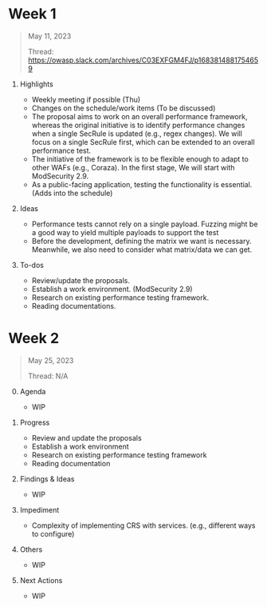 # Week 1

> May 11, 2023
>
> Thread: https://owasp.slack.com/archives/C03EXFGM4FJ/p1683814881754659 

1. Highlights
    - Weekly meeting if possible (Thu)
    - Changes on the schedule/work items (To be discussed)
    - The proposal aims to work on an overall performance framework, whereas the original initiative is to identify performance changes when a single SecRule is updated (e.g., regex changes). We will focus on a single SecRule first, which can be extended to an overall performance test.
    - The initiative of the framework is to be flexible enough to adapt to other WAFs (e.g., Coraza). In the first stage, We will start with ModSecurity 2.9.
    - As a public-facing application, testing the functionality is essential. (Adds into the schedule)

2. Ideas
    - Performance tests cannot rely on a single payload. Fuzzing might be a good way to yield multiple payloads to support the test
    - Before the development, defining the matrix we want is necessary. Meanwhile, we also need to consider what matrix/data we can get.

3. To-dos
    - Review/update the proposals.
    - Establish a work environment. (ModSecurity 2.9)
    - Research on existing performance testing framework.
    - Reading documentations.

# Week 2

> May 25, 2023
>
> Thread: N/A

0. Agenda
    - WIP

1. Progress
    - Review and update the proposals
    - Establish a work environment
    - Research on existing performance testing framework
    - Reading documentation

2. Findings & Ideas
    - WIP

3. Impediment
    - Complexity of implementing CRS with services. (e.g., different ways to configure)

4. Others
    - WIP

5. Next Actions
    - WIP
